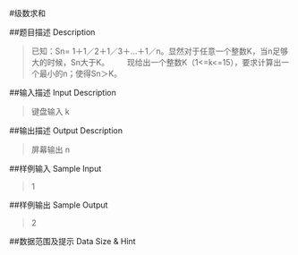 #级数求和

##题目描述 Description
>已知：Sn= 1＋1／2＋1／3＋…＋1／n。显然对于任意一个整数K，当n足够大的时候，Sn大于K。
　　现给出一个整数K（1<=k<=15），要求计算出一个最小的n；使得Sn＞K。

##输入描述 Input Description
>键盘输入 k

##输出描述 Output Description
>屏幕输出 n

##样例输入 Sample Input
>1

##样例输出 Sample Output
>2

##数据范围及提示 Data Size & Hint